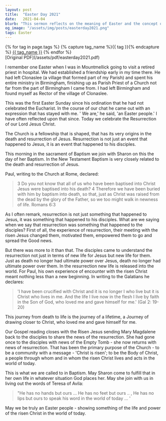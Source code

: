 ```yaml
---
layout: post
title:  "Easter Day 2021"
date:   2021-04-04
blurb: "This sermon reflects on the meaning of Easter and the concept of resurrection. It emphasizes that resurrection is not just an event that happened to Jesus, but also an event that happened to his disciples. The sermon also discusses the sacrament of Baptism and its close relation to the death and resurrection of Jesus."
og_image: "/assets/img/posts/easterday2021.png"
tags: Easter
---    
```

<div class="tag-pills">
  {% for tag in page.tags %}
    {% capture tag_name %}{{ tag }}{% endcapture %}
    <a href="{{ site.baseurl }}/tag/{{ tag_name }}" class="tag-pill">{{ tag_name }}</a>
  {% endfor %}
</div>
[Original PDF](/assets/pdf/easterday2021.pdf)

I remember one Easter when I was in Mountmellick going to visit a retired priest in hospital. We had established a friendship early in my time there. He had left Clonaslee (a village that formed part of my Parish) and spent his entire ministry in Birmingham, finishing up as Parish Priest of a Church not far from the part of Birmingham I came from. I had left Birmingham and found myself as Rector of the village of Clonaslee.

This was the first Easter Sunday since his ordination that he had not celebrated the Eucharist. In the course of our chat he came out with an expression that has stayed with me. ' We are,' he said, 'an Easter people.' I have often reflected upon that since. Today we celebrate the Resurrection of our Lord Jesus Christ.

The Church is a fellowship that is shaped, that has its very origins in the death and resurrection of Jesus. Resurrection is not just an event that happened to Jesus, it is an event that happened to his disciples.

This morning in the sacrament of Baptism we join with Sharon on this the day of her Baptism. In the New Testament Baptism is very closely related to the death and resurrection of Jesus.

Paul, writing to the Church at Rome, declared:

> 3 Do you not know that all of us who have been baptised into Christ Jesus were baptised into his death? 4 Therefore we have been buried with him by baptism into death, so that, just as Christ was raised from the dead by the glory of the Father, so we too might walk in newness of life. Romans 6:3

As I often remark, resurrection is not just something that happened to Jesus, it was something that happened to his disciples. What are we saying when we say that resurrection was something that happened to the disciples? First of all, the experience of resurrection, their meeting with the risen Jesus changed them, motivated them, empowered them to go and spread the Good news.

But there was more to it than that. The disciples came to understand the resurrection not just in terms of new life for Jesus but new life for them. Just as death no longer had ultimate power over Jesus, death no longer had ultimate power over them. In the resurrection new life is released into the world. For Paul, his own experience of encounter with the risen Christ meant nothing less than a new beginning. In writing to the Galatians he declares:

> 'I have been crucified with Christ and it is no longer I who live but it is Christ who lives in me. And the life I live now in the flesh I live by faith in the Son of God, who loved me and gave himself for me.' (Gal 2: 19-20)

This journey from death to life is the journey of a lifetime, a Journey of drawing closer to Christ, who loved me and gave himself for me.

Our Gospel reading closes with the Risen Jesus sending Mary Magdalene back to the disciples to share the news of the resurrection. She had gone once to the disciples with news of the Empty Tomb - she now returns with news of resurrection. That has been the primary purpose of the Church - to be a community with a message - 'Christ is risen'; to be the Body of Christ, a people through whom and in whom the risen Christ lives and acts in the world of today.

This is what we are called to in Baptism. May Sharon come to fulfill that in her own life in whatever situation God places her. May she join with us in living out the words of Teresa of Avila:

> "He has no hands but ours ... He has no feet but ours .. ,
He has no lips but ours to speak his word in the world of today ... '

May we be truly an Easter people - showing something of the life and power of the risen Christ in the world of today.
